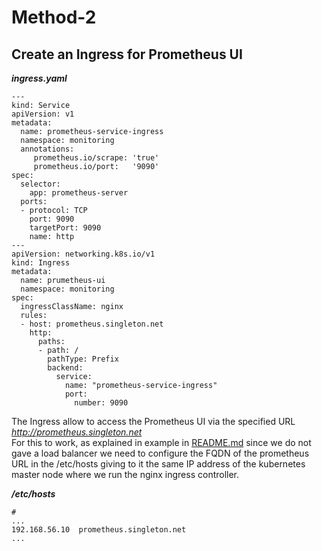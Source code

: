 # Method-2 
## Create an Ingress for Prometheus UI
***ingress.yaml***
```
---
kind: Service
apiVersion: v1
metadata:
  name: prometheus-service-ingress
  namespace: monitoring
  annotations:
     prometheus.io/scrape: 'true'
     prometheus.io/port:   '9090'
spec:
  selector:
    app: prometheus-server
  ports:
  - protocol: TCP
    port: 9090
    targetPort: 9090
    name: http
---
apiVersion: networking.k8s.io/v1
kind: Ingress
metadata:
  name: prumetheus-ui
  namespace: monitoring
spec:
  ingressClassName: nginx
  rules:
  - host: prometheus.singleton.net
    http:
      paths:
      - path: /
        pathType: Prefix
        backend:
          service:
            name: "prometheus-service-ingress"
            port:
              number: 9090

```
The Ingress allow to access the Prometheus UI via the specified URL *http://prometheus.singleton.net*  
For this to work, as explained in example in [README.md](https://github.com/cgiacomini/vagrant--kubernetes#testing-nginx-ingress-controller) since we do not gave a load balancer we need to configure the
FQDN of the prometheus URL in the /etc/hosts giving to it the same IP address of the kubernetes master node where we run the nginx ingress controller.

***/etc/hosts***
```
#
...
192.168.56.10  prometheus.singleton.net
...
```